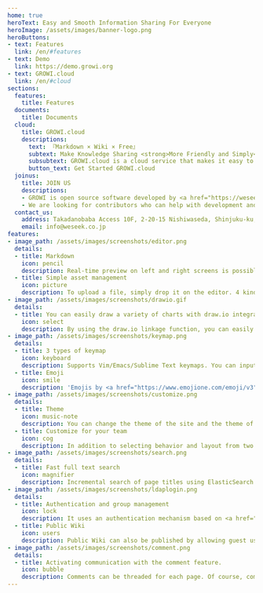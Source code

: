 ```yaml
---
home: true
heroText: Easy and Smooth Information Sharing For Everyone
heroImage: /assets/images/banner-logo.png
heroButtons:
- text: Features
  link: /en/#features
- text: Demo
  link: https://demo.growi.org
- text: GROWI.cloud
  link: /en/#cloud
sections:
  features:
    title: Features
  documents:
    title: Documents
  cloud:
    title: GROWI.cloud
    descriptions:
      text: 『Markdown × Wiki × Free』
      subtext: Make Knowledge Sharing <strong>More Friendly and Simply</strong>
      subsubtext: GROWI.cloud is a cloud service that makes it easy to start GROWI
      button_text: Get Started GROWI.cloud
  joinus:
    title: JOIN US
    descriptions:
    - GROWI is open source software developed by <a href="https://weseek.co.jp">WESEEK, Inc</a>. and released under the MIT license.
    - We are looking for contributors who can help with development and interns who want to develop. <br/> First join Slack and feel free to talk to the WESEEK members.
  contact_us:
    address: Takadanobaba Access 10F, 2-20-15 Nishiwaseda, Shinjuku-ku, Tokyo, Japan
    email: info@weseek.co.jp
features:
- image_path: /assets/images/screenshots/editor.png
  details:
  - title: Markdown
    icon: pencil
    description: Real-time preview on left and right screens is possible. It also supports code highlights, pictograms, annotations (footnotes), task lists, and HTML codes by Bootstrap for each language.
  - title: Simple asset management
    icon: picture
    description: To upload a file, simply drop it on the editor. 4 kinds of storages are supported that local File System, AWS S3, Google Cloud Storage and MongoDB GridFS.
- image_path: /assets/images/screenshots/drawio.gif
  details:
  - title: You can easily draw a variety of charts with draw.io integration
    icon: select
    description: By using the draw.io linkage function, you can easily draw various figures. (v3.7.0 or later) <br/> Charts can be created and edited intuitively on the diagrams.net (formerly draw.io) editing window by pressing the draw.io button shown in the edit page.
- image_path: /assets/images/screenshots/keymap.png
  details:
  - title: 3 types of keymap
    icon: keyboard
    description: Supports Vim/Emacs/Sublime Text keymaps. You can input comfortably from a browser.
  - title: Emoji
    icon: smile
    description: 'Emojis by <a href="https://www.emojione.com/emoji/v3"> EmojiOne v3 </a> will color your document expressively. As an input support function, an autocomplete window is displayed by starting input from <code>:</code>.'
- image_path: /assets/images/screenshots/customize.png
  details:
  - title: Theme
    icon: music-note
    description: You can change the theme of the site and the theme of the code highlight from the management screen. <br/> Several types of light and dark themes are available for each.
  - title: Customize for your team
    icon: cog
    description: In addition to selecting behavior and layout from two types, Markdown rendering settings can be changed from the management screen. Flexible settings can be set according to how the team is used.
- image_path: /assets/images/screenshots/search.png
  details:
  - title: Fast full text search
    icon: magnifier
    description: Incremental search of page titles using ElasticSearch and full text search of page contents are possible. Friendly to Japanese users, alphanumeric characters can be hit in either half-width or half-width.
- image_path: /assets/images/screenshots/ldaplogin.png
  details:
  - title: Authentication and group management
    icon: lock
    description: It uses an authentication mechanism based on <a href="http://www.passportjs.org/"> Passport </a>, and supports login using SAML, LDAP and OAuth providers (GitHub/Twitter/Google). <br /> In addition, access control for each group is implemented, it provides more flexible page management.
  - title: Public Wiki
    icon: users
    description: Public Wiki can also be published by allowing guest users to view.
- image_path: /assets/images/screenshots/comment.png
  details:
  - title: Activating communication with the comment feature.
    icon: bubble
    description: Comments can be threaded for each page. Of course, comments can also be written/previewed by Markdown and attached to files. <br/><span class = "text-muted">(Slack notification when adding comments will be supported soon
---
```

